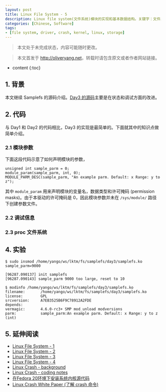 ```yaml
---
layout: post
title: Linux File System - 5
description: Linux file system(文件系统)模块的实现和基本数据结构。关键字：文件系统，内核，samplefs，VFS，存储。
categories: [Chinese, Software]
tags:
- [file system, driver, crash, kernel, linux, storage]
---
```


>本文处于未完成状态，内容可能随时更改。

>本文首发于 <http://oliveryang.net>，转载时请包含原文或者作者网站链接。

* content
{:toc}

## 1. 背景

本文继续 Samplefs 的源码介绍。[Day3 的源码](https://github.com/yangoliver/lktm/tree/master/fs/samplefs/day3)主要是在状态和调试方面的改进。

## 2. 代码

与 Day1 和 Day2 的代码相比，Day3 的实现是最简单的。下面就其中的知识点做简单介绍。

### 2.1 模块参数

下面这段代码示意了如何声明模块的参数，

	unsigned int sample_parm = 0;
	module_param(sample_parm, int, 0);
	MODULE_PARM_DESC(sample_parm, "An example parm. Default: x Range: y to z");

其中 `module_param` 用来声明模块的变量名，数据类型和许可掩码 (permission masks)。由于本驱动的许可掩码是 0，因此模块参数并未在 `/sys/module/` 路径下创建参数文件。

### 2.2 调试信息

### 2.3 proc 文件系统

## 4. 实验

	$ sudo insmod /home/yango/ws/lktm/fs/samplefs/day3/samplefs.ko sample_parm=9000

	[96287.090137] init samplefs
	[96287.090143] sample_parm 9000 too large, reset to 10

	$ modinfo /home/yango/ws/lktm/fs/samplefs/day3/samplefs.ko
	filename:       /home/yango/ws/lktm/fs/samplefs/day3/samplefs.ko
	license:        GPL
	srcversion:     A7EB3525B6F9C78912A2FDE
	depends:
	vermagic:       4.6.0-rc3+ SMP mod_unload modversions
	parm:           sample_parm:An example parm. Default: x Range: y to z (int)

## 5. 延伸阅读

* [Linux File System - 1](http://oliveryang.net/2016/01/linux-file-system-basic-1)
* [Linux File System - 2](http://oliveryang.net/2016/01/linux-file-system-basic-2)
* [Linux File System - 3](http://oliveryang.net/2016/02/linux-file-system-basic-3)
* [Linux File System - 4](http://oliveryang.net/2016/05/linux-file-system-basic-4)
* [Linux Crash - background](http://oliveryang.net/2015/06/linux-crash-background)
* [Linux Crash - coding notes](http://oliveryang.net/2015/07/linux-crash-coding-notes/)
* [在Fedora 20环境下安装系统内核源代码](http://www.cnblogs.com/kuliuheng/p/3976780.html)
* [Linux Crash White Paper (了解 crash 命令)](http://people.redhat.com/anderson/crash_whitepaper)
